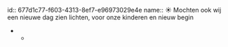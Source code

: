 id:: 677d1c77-f603-4313-8ef7-e96973029e4e
name:: ☀️
Mochten ook wij een nieuwe dag zien lichten, voor onze kinderen en nieuw begin

-
	-